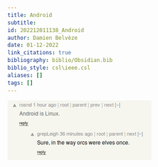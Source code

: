 ```yaml
---
title: Android
subtitle:
id: 202212011138_Android
author: Damien Belvèze
date: 01-12-2022
link_citations: true
bibliography: biblio/Obsidian.bib
biblio_style: csl\ieee.csl
aliases: []
tags: []
---
```


![](images/android.png)




